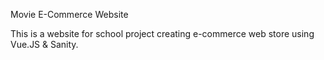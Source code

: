 Movie E-Commerce Website 

This is a website for school project creating e-commerce web store using Vue.JS & Sanity. 